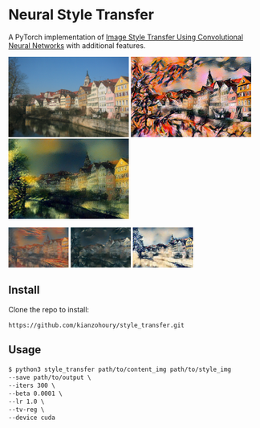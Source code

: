 # Neural Style Transfer
A PyTorch implementation of [Image Style Transfer Using Convolutional Neural Networks](https://www.cv-foundation.org/openaccess/content_cvpr_2016/papers/Gatys_Image_Style_Transfer_CVPR_2016_paper.pdf)
with additional features.

<p float="left">
    <img src="examples/Tuebingen_Neckarfront.jpeg" width="240" height="160"/>
    <img src="examples/kandinsky.jpg" width="240" height="160"/>
    <img src="examples/shipwreck.jpg" width="240" height="160"/>
</p>

<p float="left">
    <img src="examples/scream.jpg" width="120" height="80"/>
    <img src="examples/picasso.jpg" width="120" height="80"/>
    <img src="examples/great_wave.jpg" width="120" height="80"/>
</p>

## Install
Clone the repo to install:
```
https://github.com/kianzohoury/style_transfer.git
```

## Usage
```
$ python3 style_transfer path/to/content_img path/to/style_img
--save path/to/output \
--iters 300 \
--beta 0.0001 \
--lr 1.0 \
--tv-reg \
--device cuda
```
